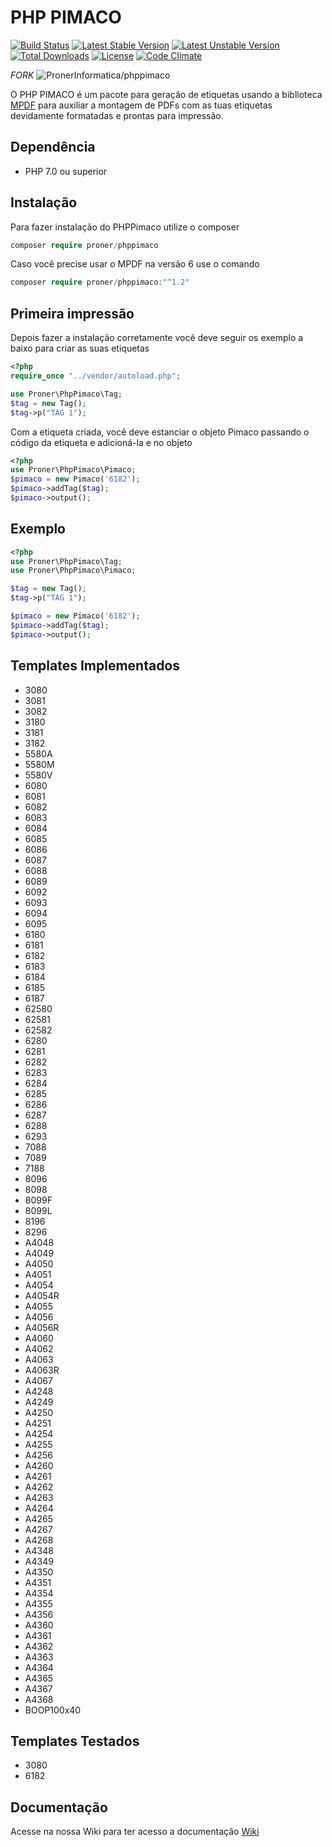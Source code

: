 # PHP PIMACO

[![Build Status](https://travis-ci.org/mrprompt/phppimaco.svg?branch=master)](https://travis-ci.org/mrprompt/phppimaco)
[![Latest Stable Version](https://poser.pugx.org/proner/phppimaco/v/stable)](https://packagist.org/packages/proner/phppimaco)
[![Latest Unstable Version](https://poser.pugx.org/proner/phppimaco/v/unstable)](https://packagist.org/packages/proner/phppimaco)
[![Total Downloads](https://poser.pugx.org/proner/phppimaco/downloads)](https://packagist.org/packages/proner/phppimaco)
[![License](https://poser.pugx.org/proner/phppimaco/license.svg)](https://packagist.org/packages/proner/phppimaco)
[![Code Climate](https://codeclimate.com/github/PronerInformatica/phppimaco/badges/gpa.svg)](https://codeclimate.com/github/PronerInformatica/phppimaco)

_FORK_
![PronerInformatica/phppimaco](https://github.com/PronerInformatica/phppimaco)

O PHP PIMACO é um pacote para geração de etiquetas usando a biblioteca <a href="https://github.com/mpdf/mpdf" target="_blank">MPDF</a> para auxiliar a montagem de PDFs com as tuas etiquetas devidamente formatadas e prontas para impressão.

## Dependência

- PHP 7.0 ou superior

## Instalação

Para fazer instalação do PHPPimaco utilize o composer

```php
composer require proner/phppimaco
```

Caso você precise usar o MPDF na versão 6 use o comando

```php
composer require proner/phppimaco:"^1.2"
```

## Primeira impressão

Depois fazer a instalação corretamente você deve seguir os exemplo a baixo para criar as suas etiquetas

```php
<?php
require_once "../vendor/autoload.php";

use Proner\PhpPimaco\Tag;
$tag = new Tag();
$tag->p("TAG 1");
```

Com a etiqueta criada, você deve estanciar o objeto Pimaco passando o código da etiqueta e adicioná-la e no objeto

```php
<?php
use Proner\PhpPimaco\Pimaco;
$pimaco = new Pimaco('6182');
$pimaco->addTag($tag);
$pimaco->output();
```

## Exemplo

```php
<?php
use Proner\PhpPimaco\Tag;
use Proner\PhpPimaco\Pimaco;

$tag = new Tag();
$tag->p("TAG 1");

$pimaco = new Pimaco('6182');
$pimaco->addTag($tag);
$pimaco->output();
```

## Templates Implementados

- 3080
- 3081
- 3082
- 3180
- 3181
- 3182
- 5580A
- 5580M
- 5580V
- 6080
- 6081
- 6082
- 6083
- 6084
- 6085
- 6086
- 6087
- 6088
- 6089
- 6092
- 6093
- 6094
- 6095
- 6180
- 6181
- 6182
- 6183
- 6184
- 6185
- 6187
- 62580
- 62581
- 62582
- 6280
- 6281
- 6282
- 6283
- 6284
- 6285
- 6286
- 6287
- 6288
- 6293
- 7088
- 7089
- 7188
- 8096
- 8098
- 8099F
- 8099L
- 8196
- 8296
- A4048
- A4049
- A4050
- A4051
- A4054
- A4054R
- A4055
- A4056
- A4056R
- A4060
- A4062
- A4063
- A4063R
- A4067
- A4248
- A4249
- A4250
- A4251
- A4254
- A4255
- A4256
- A4260
- A4261
- A4262
- A4263
- A4264
- A4265
- A4267
- A4268
- A4348
- A4349
- A4350
- A4351
- A4354
- A4355
- A4356
- A4360
- A4361
- A4362
- A4363
- A4364
- A4365
- A4367
- A4368
- BOOP100x40

## Templates Testados

- 3080
- 6182

## Documentação

Acesse na nossa Wiki para ter acesso a documentação <a href="https://github.com/PronerInformatica/phppimaco/wiki" target="_blank">Wiki</a>
